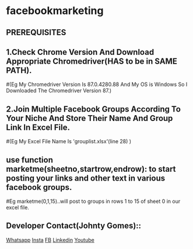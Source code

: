 # facebookmarketing
## PREREQUISITES
## 1.Check Chrome Version And Download Appropriate Chromedriver(HAS to be in SAME PATH).
#(Eg My Chromedriver Version Is 87.0.4280.88  And My OS is Windows So I Downloaded The Chromedriver Version 87.)

## 2.Join Multiple Facebook Groups According To Your Niche And Store Their Name And Group Link In Excel File.
#(Eg My Excel File Name Is 'grouplist.xlsx'(line 28) )

## use function marketme(sheetno,startrow,endrow): to start posting your links and other text in various facebook groups.
#Eg marketme(0,1,15)..will post to groups in rows 1 to 15 of sheet 0 in our excel file.

## Developer Contact(Johnty Gomes)::
[Whatsapp](http://api.whatsapp.com/send?phone=+919773211427)
[Insta](http://instagram.com/johntygomes7)
[FB](https://www.facebook.com/guitarical.guy.7/)
[Linkedin](https://www.linkedin.com/in/johnty-g-315946b9/)
[Youtube](https://www.youtube.com/c/GuitaricalMaster/)


